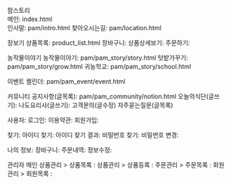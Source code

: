 팜스토리                                        
    메인: index.html                                   
    인사말: pam/intro.html
    찾아오시는길: pam/location.html

장보기
    상품목록: product_list.html
    장바구니: 
    상품상세보기:
    주문하기:

농작물이야기
    농작물이야기: pam/pam_story/story.html
    텃밭가꾸기: pam/pam_story/grow.html
    귀농학교: pam/pam_story/school.html

이벤트 켈린더: pam/pam_event/event.html

커뮤니티
    공지사항(글목록): pam/pam_community/notion.html
    오늘의식단(글쓰기):
    나도요리사(글쓰기):
    고객문의(글수정)
    자주묻는질문(글목록)

사용자:
    로그인:
    이용약관:
    회원가입:

찾기: 
    아이디 찾기:
    아이디 찾기 결과:
    비밀번호 찾기:
    비밀번호 변경:

나의 정보:
    장바구니:
    주문내역:
    정보수정:
   
관리자
    메인
    상품관리 > 상품목록 :
    상품관리 > 상품등록 :
    주문관리 > 주문목록 :
    회원관리 > 회원목록 :